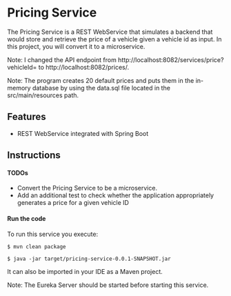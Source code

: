 # Pricing Service

The Pricing Service is a REST WebService that simulates a backend that
would store and retrieve the price of a vehicle given a vehicle id as
input. In this project, you will convert it to a microservice.

Note: I changed the API endpoint from http://localhost:8082/services/price?vehicleId=<insert-a-vehicleId-here> to http://localhost:8082/prices/<insert-a-vehicleId-here>.

Note: The program creates 20 default prices and puts them in the in-memory database by using the data.sql file located in the src/main/resources path.

## Features

- REST WebService integrated with Spring Boot

## Instructions

#### TODOs

- Convert the Pricing Service to be a microservice.
- Add an additional test to check whether the application appropriately generates a price for a given vehicle ID

#### Run the code

To run this service you execute:

```
$ mvn clean package
```

```
$ java -jar target/pricing-service-0.0.1-SNAPSHOT.jar
```

It can also be imported in your IDE as a Maven project.

Note: The Eureka Server should be started before starting this service.